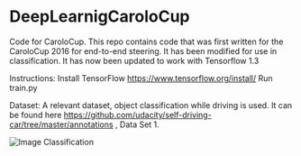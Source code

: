 # DeepLearnigCaroloCup
Code for CaroloCup.
This repo contains code that was first written for the CaroloCup 2016 for end-to-end steering. It has been modified for use in classification. It has now been updated to work with Tensorflow 1.3 

Instructions: 
Install TensorFlow https://www.tensorflow.org/install/
Run train.py

Dataset:
A relevant dataset, object classification while driving is used. It can be found here https://github.com/udacity/self-driving-car/tree/master/annotations , Data Set 1.

![Image Classification](https://raw.githubusercontent.com/udacity/self-driving-car/master/annotations/images/crowdai.png)
